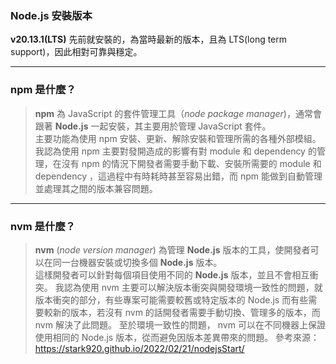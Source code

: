 ### Node.js 安裝版本

**v20.13.1(LTS)**
先前就安裝的，為當時最新的版本，且為 LTS(long term support)，因此相對可靠與穩定。

---

### npm 是什麼？

> **npm** 為 JavaScript 的套件管理工具（*node package manager*)，通常會跟著 **Node.js** 一起安裝，其主要用於管理 JavaScript 套件。  
> 主要功能為使用 npm 安裝、更新、解除安裝和管理所需的各種外部模組。
> 我認為使用 npm 主要對發開造成的影響有對 module 和 dependency 的管理，在沒有 npm 的情況下開發者需要手動下載、安裝所需要的 module 和 dependency ，這過程中有時耗時甚至容易出錯，而 npm 能做到自動管理並處理其之間的版本兼容問題。

---

### nvm 是什麼？

> **nvm** (*node version manager*) 為管理 **Node.js** 版本的工具，使開發者可以在同一台機器安裝或切換多個 **Node.js** 版本。  
> 這樣開發者可以針對每個項目使用不同的 **Node.js** 版本，並且不會相互衝突。
> 我認為使用 nvm 主要可以解決版本衝突與開發環境一致性的問題，就版本衝突的部分，有些專案可能需要較舊或特定版本的 Node.js 而有些需要較新的版本，若沒有 nvm 的話開發者需要手動切換、管理多的版本，而 nvm 解決了此問題。 至於環境一致性的問題， nvm 可以在不同機器上保證使用相同的 Node.js 版本，從而避免因版本差異帶來的問題。
參考來源： https://stark920.github.io/2022/02/21/nodejsStart/
